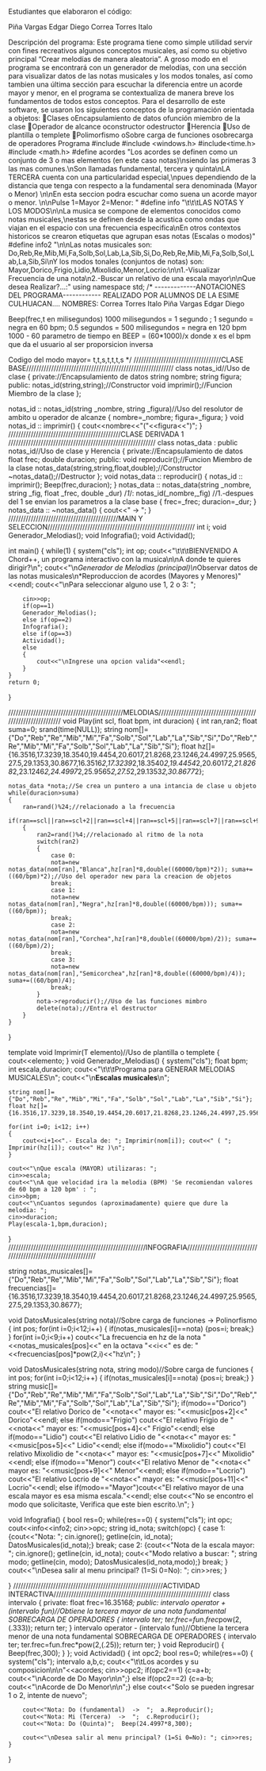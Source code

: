 Estudiantes que elaboraron el código:

Piña Vargas Edgar Diego
Correa Torres Italo

Descripción del programa: Este programa tiene como simple utilidad servir con fines recreativos algunos conceptos musicales, así como su objetivo principal “Crear melodías de manera aleatoria”. A groso modo en el programa se encontrará con un generador de melodías, con una sección para visualizar datos de las notas musicales y los modos tonales, así como tambien una última sección para escuchar la diferencia entre un acorde mayor y menor, en el programa se contextualiza de manera breve los fundamentos de todos estos conceptos.
Para el desarrollo de este software, se usaron los siguientes conceptos de la programación orientada a objetos:
Clases
oEncapsulamiento de datos
ofunción miembro de la clase
Operador de alcance
oconstructor
odestructor
Herencia
Uso de plantilla o templete
Polimorfismo
oSobre carga de funciones 
osobrecarga de operadores
Programa
#include <iostream>
#include <windows.h>
#include<time.h>
#include <math.h>
#define acordes "Los acordes se definen como un conjunto de 3 o mas elementos (en este caso notas)\nsiendo las primeras 3 las mas comunes.\nSon llamadas fundamental, tercera y quinta\nLA TERCERA cuenta con una particularidad especial,\npues dependiendo de la distancia que tenga con respecto a la fundamental sera denominada (Mayor o Menor) \n\nEn esta seccion podra escuchar como suena un acorde mayor o menor. \n\nPulse 1=Mayor 2=Menor: "
#define info "\t\t\tLAS NOTAS Y LOS MODOS\n\nLa musica se compone de elementos conocidos como notas musicales,\nestas se definen desde la acustica como ondas que viajan en el espacio con una frecuencia especifica\nEn otros contextos historicos se crearon etiquetas que agrupan esas notas (Escalas o modos)"
#define info2 "\n\nLas notas musicales son: Do,Reb,Re,Mib,Mi,Fa,Solb,Sol,Lab,La,Sib,Si,Do,Reb,Re,Mib,Mi,Fa,Solb,Sol,Lab,La,Sib,Si\nY los modos tonales (conjuntos de notas) son: Mayor,Dorico,Frigio,Lidio,Mixolidio,Menor,Locrio:\n\n1.-Visualizar Frecuencia de una nota\n2.-Buscar un relativo de una escala mayor\n\nQue desea Realizar?...:"
using namespace std;
/*
-------------ANOTACIONES DEL PROGRAMA------------
REALIZADO POR ALUMNOS DE LA ESIME CULHUACAN....
NOMBRES:  Correa Torres Italo
		  Piña Vargas Edgar Diego

Beep(frec,t en milisegundos) 1000 milisegundos = 1 segundo ; 1 segundo = negra en 60 bpm; 0.5 segundos = 500 milisegundos = negra en 120 bpm
1000 - 60  parametro de tiempo en BEEP = (60*1000)/x donde x es el bpm que da el usuario al ser proporsicion inversa

Codigo del modo mayor= t,t,s,t,t,t,s
*/
///////////////////////////////////CLASE BASE///////////////////////////////////////////////////////////
class notas_id//Uso de clase
{
	private://Encapsulamiento de datos
	string nombre;
	string figura;
	public:
	notas_id(string,string);//Constructor
	void imprimir();//Funcion Miembro de la clase
};

notas_id :: notas_id(string _nombre, string _figura)//Uso del resolutor de ambito u operador de alcanze
{
	nombre=_nombre;
	figura=_figura;
}
void notas_id :: imprimir()
{
	cout<<nombre<<"("<<figura<<")";
}
/////////////////////////////////////////////CLASE DERIVADA 1 ///////////////////////////////////////////////////////////
class notas_data : public notas_id//Uso de clase y Herencia
{
	private://Encapsulamiento de datos
	float frec;
	double duracion;
	public:
	void reproducir();//Funcion Miembro de la clase
	notas_data(string,string,float,double);//Constructor
	~notas_data();//Destructor
};
void notas_data :: reproducir()
{
	notas_id :: imprimir();
	Beep(frec,duracion);
}
notas_data :: notas_data(string _nombre, string _fig, float _frec, double _dur) /*1*/: notas_id(_nombre,_fig) //1.-despues del 1 se envian los parametros a la clase base
{
	frec=_frec;
	duracion=_dur;
}
notas_data :: ~notas_data()
{
	cout<<" -> ";
}
////////////////////////////////////////////MAIN Y SELECCION///////////////////////////////////////////////////////////
int i;
void Generador_Melodias();
void Infografia();
void Actividad();

int main()
{
	while(1)
	{
	system("cls"); int op;
    cout<<"\t\t\tBIENVENIDO A Chord++, un programa interactivo con la musica\n\nA donde te quieres dirigir?\n";
    cout<<"\n*Generador de Melodias (principal)\n*Observar datos de las notas musicales\n*Reproduccion de acordes (Mayores y Menores)"<<endl;
	cout<<"\nPara seleccionar alguno use 1, 2 o 3: ";

		cin>>op;
		if(op==1)
		Generador_Melodias();
		else if(op==2)
		Infografia();
		else if(op==3)
		Actividad();
		else
		{
			cout<<"\nIngrese una opcion valida"<<endl;
		}
	}
	return 0;
}


//////////////////////////////////////////////MELODIAS////////////////////////////////////////////////////////////
void Play(int scl, float bpm, int duracion)
{
	int ran,ran2; float suma=0;
	srand(time(NULL));
	string nom[]={"Do","Reb","Re","Mib","Mi","Fa","Solb","Sol","Lab","La","Sib","Si","Do","Reb","Re","Mib","Mi","Fa","Solb","Sol","Lab","La","Sib","Si"};
	float hz[]={16.3516,17.3239,18.3540,19.4454,20.6017,21.8268,23.1246,24.4997,25.9565,27.5,29.1353,30.8677,16.3516*2,17.3239*2,18.3540*2,19.4454*2,20.6017*2,21.8268*2,23.1246*2,24.4997*2,25.9565*2,27.5*2,29.1353*2,30.8677*2};
	
	notas_data *nota;//Se crea un puntero a una intancia de clase u objeto
	while(duracion>suma)
	{
		ran=rand()%24;//relacionado a la frecuencia
		if(ran==scl||ran==scl+2||ran==scl+4||ran==scl+5||ran==scl+7||ran==scl+9||ran==scl+11)
		{
			ran2=rand()%4;//relacionado al ritmo de la nota
			switch(ran2)
			{
				case 0:
				nota=new notas_data(nom[ran],"Blanca",hz[ran]*8,double((60000/bpm)*2)); suma+=((60/bpm)*2);//Uso del operador new para la creacion de objetos
				break;			
				case 1:
				nota=new notas_data(nom[ran],"Negra",hz[ran]*8,double((60000/bpm))); suma+=((60/bpm));
				break;			
				case 2:
				nota=new notas_data(nom[ran],"Corchea",hz[ran]*8,double((60000/bpm)/2)); suma+=((60/bpm)/2);
				break;
				case 3:
				nota=new notas_data(nom[ran],"Semicorchea",hz[ran]*8,double((60000/bpm)/4)); suma+=((60/bpm)/4);				
				break;
			}
			nota->reproducir();//Uso de las funciones mimbro
			delete(nota);//Entra el destructor
		}
	}
}

template<typename T> void Imprimir(T elemento)//Uso de plantilla o templete
{
	cout<<elemento;
}
void Generador_Melodias()
{
	system("cls"); float bpm; int escala,duracion;
	cout<<"\t\t\tPrograma para GENERAR MELODIAS MUSICALES\n";
	cout<<"\n**********Escalas musicales**********\n";
	
	string nom[]={"Do","Reb","Re","Mib","Mi","Fa","Solb","Sol","Lab","La","Sib","Si"};
	float hz[]={16.3516,17.3239,18.3540,19.4454,20.6017,21.8268,23.1246,24.4997,25.9565,27.5,29.1353,30.8677};
	
	for(int i=0; i<12; i++)
	{
		cout<<i+1<<".- Escala de: "; Imprimir(nom[i]); cout<<" ( "; Imprimir(hz[i]); cout<<" Hz )\n";
	}

	cout<<"\nQue escala (MAYOR) utilizaras: ";
	cin>>escala;
	cout<<"\nA que velocidad ira la melodia (BPM) 'Se recomiendan valores de 60 bpm a 120 bpm' : ";
	cin>>bpm;
	cout<<"\nCuantos segundos (aproximadamente) quiere que dure la melodia: ";
	cin>>duracion;
	Play(escala-1,bpm,duracion);
}
///////////////////////////////////////////////////////INFOGRAFIA///////////////////////////////////////////////////////////////

string notas_musicales[]={"Do","Reb","Re","Mib","Mi","Fa","Solb","Sol","Lab","La","Sib","Si"};
float frecuencias[]={16.3516,17.3239,18.3540,19.4454,20.6017,21.8268,23.1246,24.4997,25.9565,27.5,29.1353,30.8677};

void DatosMusicales(string nota)//Sobre carga de funciones -> Polinorfismo 
{
	int pos;
	for(int i=0;i<12;i++)
	{
		if(notas_musicales[i]==nota)
		{pos=i; break;}
	}
	for(int i=0;i<9;i++)
	cout<<"La frecuencia en hz de la nota "<<notas_musicales[pos]<<" en la octava "<<i<<" es de: "<<frecuencias[pos]*pow(2,i)<<"hz\n";
}

void DatosMusicales(string nota, string modo)//Sobre carga de funciones
{
	int pos;
	for(int i=0;i<12;i++)
	{
		if(notas_musicales[i]==nota)
		{pos=i; break;}
	}
	string music[]={"Do","Reb","Re","Mib","Mi","Fa","Solb","Sol","Lab","La","Sib","Si","Do","Reb","Re","Mib","Mi","Fa","Solb","Sol","Lab","La","Sib","Si"};
	if(modo=="Dorico")
	cout<<"El relativo Dorico de "<<nota<<" mayor es: "<<music[pos+2]<<" Dorico"<<endl;
	else if(modo=="Frigio")
	cout<<"El relativo Frigio de "<<nota<<" mayor es: "<<music[pos+4]<<" Frigio"<<endl;
	else if(modo=="Lidio")
	cout<<"El relativo Lidio de "<<nota<<" mayor es: "<<music[pos+5]<<" Lidio"<<endl;
	else if(modo=="Mixolidio")
	cout<<"El relativo Mixolidio de "<<nota<<" mayor es: "<<music[pos+7]<<" Mixolidio"<<endl;
	else if(modo=="Menor")
	cout<<"El relativo Menor de "<<nota<<" mayor es: "<<music[pos+9]<<" Menor"<<endl;
	else if(modo=="Locrio")
	cout<<"El relativo Locrio de "<<nota<<" mayor es: "<<music[pos+11]<<" Locrio"<<endl;
	else if(modo=="Mayor")cout<<"El relativo mayor de una escala mayor es esa misma escala."<<endl;
	else cout<<"No se encontro el modo que solicitaste, Verifica que este bien escrito.\n";
}


void Infografia()
{
	bool res=0;
	while(res==0)
	{
		system("cls"); int opc;
		cout<<info<<info2;
		cin>>opc;
		string id_nota;
		switch(opc)
		{
			case 1:
					{cout<<"Nota: ";
					cin.ignore(); getline(cin, id_nota);
					DatosMusicales(id_nota);}
				break;
			case 2:
					{cout<<"Nota de la escala mayor: ";
					cin.ignore(); getline(cin, id_nota);
					cout<<"Modo relativo a buscar: ";
					string modo;
					getline(cin, modo);
					DatosMusicales(id_nota,modo);}
				break;
		}
		cout<<"\nDesea salir al menu principal? (1=Si 0=No): "; cin>>res;
	}

}
////////////////////////////////////////////////////////////ACTIVIDAD INTERACTIVA///////////////////////////////////////////////////////////////
class intervalo
{
	private:
	float frec=16.3516*8;
	public:
	intervalo operator + (intervalo fun)//Obtiene la tercera mayor de una nota fundamental SOBRECARGA DE OPERADORES
	{
		intervalo ter;
		ter.frec=fun.frec*pow(2,(.333));
		return ter;
	}
	intervalo operator - (intervalo fun)//Obtiene la tercera menor de una nota fundamental SOBRECARGA DE OPERADORES
	{
		intervalo ter;
		ter.frec=fun.frec*pow(2,(.25));
		return ter;
	}
	void Reproducir()
	{
		Beep(frec,300);
	}
};
void Actividad()
{
	int opc2; bool res=0;
	while(res==0)
	{
		system("cls"); 	intervalo a,b,c;
		cout<<"\t\tLos acordes y su composicion\n\n"<<acordes; cin>>opc2;
		if(opc2==1)
		{c=a+b; cout<<"\nAcorde de Do Mayor\n\n";}
		else if(opc2==2)
		{c=a-b; cout<<"\nAcorde de Do Menor\n\n";}
		else cout<<"Solo se pueden ingresar 1 o 2, intente de nuevo";

		cout<<"Nota: Do (fundamental)  ->  ";  a.Reproducir();
		cout<<"Nota: Mi (Tercera)  ->  ";  c.Reproducir();
		cout<<"Nota: Do (Quinta)";  Beep(24.4997*8,300);
		
		cout<<"\nDesea salir al menu principal? (1=Si 0=No): "; cin>>res;
	}
}

